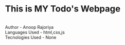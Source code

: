 # This is MY Todo's Webpage
<br>
Author - Anoop Rajoriya
<br>
Languages Used - html,css,js
<br>
Tecnologies Used - None